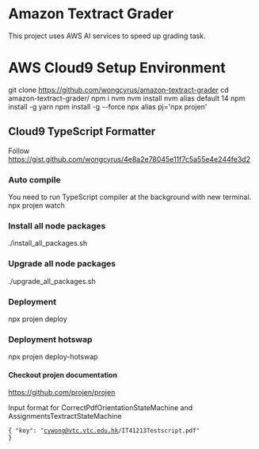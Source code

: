 # Amazon Textract Grader
This project uses AWS AI services to speed up grading task.

# AWS Cloud9 Setup Environment
git clone https://github.com/wongcyrus/amazon-textract-grader
cd amazon-textract-grader/
npm i nvm
nvm install
nvm alias default 14
npm install -g yarn
npm install -g --force npx
alias pj='npx projen'


## Cloud9 TypeScript Formatter
Follow
https://gist.github.com/wongcyrus/4e8a2e78045e11f7c5a55e4e244fe3d2


### Auto compile
You need to run TypeScript compiler at the background with new terminal.
npx projen watch
### Install all node packages
./install_all_packages.sh
### Upgrade all node packages
./upgrade_all_packages.sh
### Deployment
npx projen deploy
### Deployment hotswap
npx projen deploy-hotswap

#### Checkout projen documentation
https://github.com/projen/projen


Input format for CorrectPdfOrientationStateMachine and AssignmentsTextractStateMachine

<code>{
"key": "cywong@vtc.vtc.edu.hk/IT41213Testscript.pdf"
}</code>
